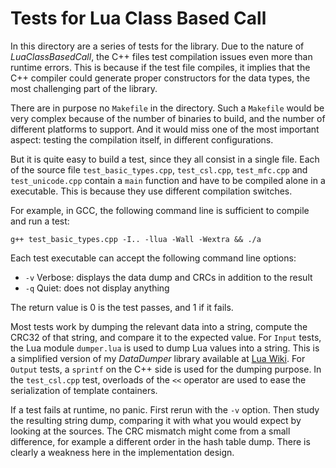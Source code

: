 Tests for Lua Class Based Call
==============================

In this directory are a series of tests for the library.
Due to the nature of _LuaClassBasedCall_, the C++ files test compilation issues even
more than runtime errors. This is because if the test file compiles, it implies that
the C++ compiler could generate proper constructors for the data types, the most
challenging part of the library.

There are in purpose no `Makefile` in the directory. Such a `Makefile` would be very complex
because of the number of binaries to build, and the number of different platforms to support.
And it would miss one of the most important aspect: testing the compilation itself,
in different configurations.

But it is quite easy to build a test, since they all consist in a single file.
Each of the source file `test_basic_types.cpp`, `test_csl.cpp`, `test_mfc.cpp`
and `test_unicode.cpp` contain a `main` function and have to be compiled alone
in a executable. This is because they use different compilation switches.

For example, in GCC, the following command line is sufficient to compile and run a test:

	g++ test_basic_types.cpp -I.. -llua -Wall -Wextra && ./a
	
Each test executable can accept the following command line options:

*  `-v`  Verbose: displays the data dump and CRCs in addition to the result
*  `-q`  Quiet: does not display anything

The return value is 0 is the test passes, and 1 if it fails.

Most tests work by dumping the relevant data into a string, compute the CRC32 of that string,
and compare it to the expected value. For `Input` tests, the Lua module `dumper.lua` is used
to dump Lua values into a string. This is a simplified version of my _DataDumper_ library
available at [Lua Wiki](http://lua-users.org/wiki/DataDumper). For `Output` tests, a `sprintf` 
on the C++ side is used for the dumping purpose. In the `test_csl.cpp` test,
overloads of the `<<` operator are used to ease the serialization of template containers.

If a test fails at runtime, no panic. First rerun with the `-v` option. Then study the 
resulting string dump, comparing it with what you would expect by looking at the sources.
The CRC mismatch might come from a small difference, for example a different order in the
hash table dump. There is clearly a weakness here in the implementation design.

